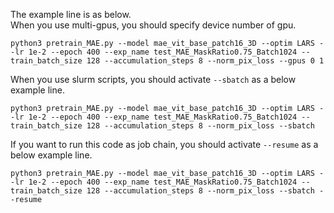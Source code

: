 The example line is as below.  
When you use multi-gpus, you should specify device number of gpu.  
```
python3 pretrain_MAE.py --model mae_vit_base_patch16_3D --optim LARS --lr 1e-2 --epoch 400 --exp_name test_MAE_MaskRatio0.75_Batch1024 --train_batch_size 128 --accumulation_steps 8 --norm_pix_loss --gpus 0 1
```
  
When you use slurm scripts, you should activate ```--sbatch``` as a below example line.  
```
python3 pretrain_MAE.py --model mae_vit_base_patch16_3D --optim LARS --lr 1e-2 --epoch 400 --exp_name test_MAE_MaskRatio0.75_Batch1024 --train_batch_size 128 --accumulation_steps 8 --norm_pix_loss --sbatch 
```

If you want to run this code as job chain, you should activate ```--resume``` as a below example line.  

```
python3 pretrain_MAE.py --model mae_vit_base_patch16_3D --optim LARS --lr 1e-2 --epoch 400 --exp_name test_MAE_MaskRatio0.75_Batch1024 --train_batch_size 128 --accumulation_steps 8 --norm_pix_loss --sbatch --resume
```
